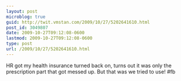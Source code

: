 ```yaml
---
layout: post
microblog: true
guid: http://twit.vmstan.com/2009/10/27/5202641610.html
post_id: 3049807
date: 2009-10-27T09:12:08-0600
lastmod: 2009-10-27T09:12:08-0600
type: post
url: /2009/10/27/5202641610.html
---
```

HR got my health insurance turned back on, turns out it was only the prescription part that got messed up. But that was we tried to use! #fb
